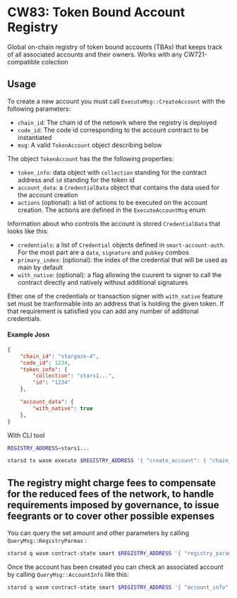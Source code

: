 # CW83: Token Bound Account Registry

Global on-chain registry of token bound accounts (TBAs) that keeps track of all associated accounts and their owners. Works with any CW721-compatible colection


## Usage


To create a new account you must call `ExecuteMsg::CreateAccount` with the following parameters:
- `chain_id`: The chain id of the netowrk where the registry is deployed
- `code_id`:  The code id corresponding to the account contract to be instantiated
- `msg`:  A valid `TokenAccount` object describing below


The object `TokenAccount` has the the following properties:
- `token_info`: data object with `collection` standing for the contract address and `id` standing for the token id
- `account_data`: a `CredentialData` object that contains the data used for the account creation
- `actions` (optional): a list of actions to be executed on the account creation. The actions are defined in the `ExecuteAccountMsg` enum

Information about who controls the account is stored `CredentialData` that looks like this:
- `credentials`: a list of `Credential` objects defined in `smart-account-auth`. For the most part are a `data`, `signature` and `pubkey` combos
- `primary_index`: (optional): the index of the credential that will be used as main by default
- `with_native`: (optional): a flag allowing the cuurent tx signer to call the contract directly and natively without additional signatures

Ether one of the credentials or transaction signer with `with_native` feature set must be tranformable into an address that is holding the given token. If that requirement is satisfied you can add any number of additonal credentials.

#### Example Josn
```json
{
    "chain_id": "stargaze-4",
    "code_id": 1234,
    "token_info": {
        "collection": "stars1...",
        "id": "1234"
    },

    "account_data": {
        "with_native": true
    },
}
```

With CLI tool
```bash
REGISTRY_ADDRESS=stars1...

starsd tx wasm execute $REGISTRY_ADDRESS '{ "create_account": { "chain_id" ...  }  }'  --gas-prices 0.01ustars --from test --amount 3000000000ustars --gas 35000000  -y
```


## The registry might charge fees to compensate for the reduced fees of the network, to handle requirements imposed by governance, to issue feegrants or to cover other possible expenses

You can query the set amount and other parameters by calling `QueryMsg::RegistryParmas` :
```bash
starsd q wasm contract-state smart $REGISTRY_ADDRESS '{ "registry_params": {   }  }'
```


Once the account has been created you can check an associated account by calling `QueryMsg::AccountInfo` like this:
```bash
starsd q wasm contract-state smart $REGISTRY_ADDRESS '{ "account_info": { "collection": "starg1...", "id": "1234" }  }'
```